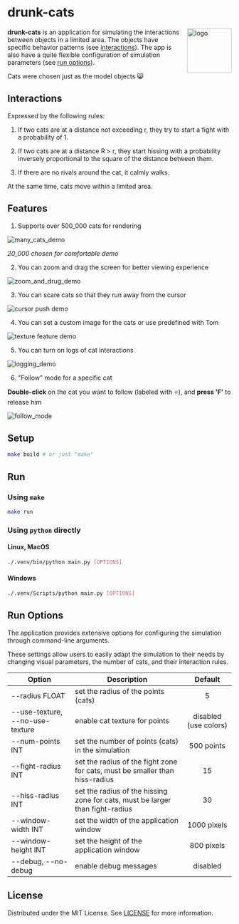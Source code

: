 # drunk-cats

<img src=https://github.com/user-attachments/assets/a1649bd3-85f6-479a-86d0-83d4a1cd2cea alt="logo" width="100" align="right" style="margin-left: 16px; margin-bottom: 16px">

**drunk-cats** is an application for simulating the interactions between objects in a limited area.
The objects have specific behavior patterns (see [interactions](#interactions)).
The app is also have a quite flexible configuration of simulation parameters (see [run options](#run-options)).

Cats were chosen just as the model objects :smile_cat:

## Interactions

Expressed by the following rules:

1. If two cats are at a distance not exceeding r, they try to start a fight with a probability of 1.

2. If two cats are at a distance R > r, they start hissing with a probability inversely proportional to the square of
   the distance between them.

3. If there are no rivals around the cat, it calmly walks.

At the same time, cats move within a limited area.

## Features

1. Supports over 500_000 cats for rendering

![many_cats_demo](https://github.com/user-attachments/assets/3248153a-149c-4a5a-933b-c1b3c414fe72)

*20_000 chosen for comfortable demo*

2. You can zoom and drag the screen for better viewing experience

![zoom_and_drug_demo](https://github.com/user-attachments/assets/4333d5c0-2ce7-4a2a-a249-625ded57682c)

3. You can scare cats so that they run away from the cursor

![cursor push demo](https://github.com/user-attachments/assets/9c9c39b5-10de-4d48-b6bf-40ca74b83472)

4. You can set a custom image for the cats or use predefined with Tom

![texture feature demo](https://github.com/user-attachments/assets/98ae71fd-b501-4853-a240-45573482dd75)

5. You can turn on logs of cat interactions

![logging_demo](https://github.com/user-attachments/assets/7a690f41-5188-4f62-9e35-d3dbad194059)

6. "Follow" mode for a specific cat

**Double-click** on the cat you want to follow (labeled with :star:), and **press 'F'** to release him

![follow_mode](https://github.com/user-attachments/assets/862c2ace-6f3d-46cc-a13d-86ef3864a352)

## Setup

```bash
make build # or just "make"
```

## Run

### Using `make`

```bash
make run
```

### Using `python` directly

#### Linux, MacOS

```bash
./.venv/bin/python main.py [OPTIONS]
```

#### Windows

```bash
./.venv/Scripts/python main.py [OPTIONS]
```

## Run Options

The application provides extensive options for configuring the simulation through command-line arguments.

These settings allow users to easily adapt the simulation to their needs by changing visual parameters, the number of
cats, and their interaction rules.

| Option                          | Description                                                                   |        Default        |
|---------------------------------|-------------------------------------------------------------------------------|:---------------------:|
| --radius FLOAT                  | set the radius of the points (cats)                                           |           5           |
| --use-texture, --no-use-texture | enable cat texture for points                                                 | disabled (use colors) |
| --num-points INT                | set the number of points (cats) in the simulation                             |      500 points       |
| --fight-radius INT              | set the radius of the fight zone for cats, must be smaller than hiss-radius   |          15           |
| --hiss-radius INT               | set the radius of the hissing zone for cats, must be larger than fight-radius |          30           |
| --window-width INT              | set the width of the application window                                       |      1000 pixels      |
| --window-height INT             | set the height of the application window                                      |      800 pixels       |
| --debug, --no-debug             | enable debug messages                                                         |       disabled        |

## License

Distributed under the MIT License.
See [LICENSE](https://github.com/AzimMuradov/drunk-cats/blob/master/LICENSE) for more information.
